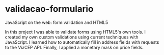 # validacao-formulario
JavaScript on the web: form validation and HTML5

In this project I was able to validate forms using HTML5's own tools.
I created my own custom validations using current techniques with JavaScript.
I learned how to automatically fill in address fields with requests to the ViaCEP API. Finally, I applied a monetary mask on price fields.

